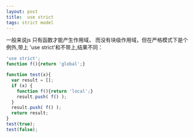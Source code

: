 ```yaml
---
layout: post
title:  use strict
tags: strict model
---
```


一般来说js 只有函数才能产生作用域， 而没有块级作用域，但在严格模式下是个例外,带上 'use strict'和不带上,结果不同：

```js
'use strict';
function f(){return 'global';}

function test(x){
  var result = [];
  if (x) {
    function f(){return 'local';}
    result.push( f() );
  }
  result.push( f() );
  return result;
}
test(true);
test(false);
```
